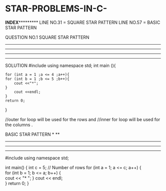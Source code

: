 # STAR-PROBLEMS-IN-C-

********************************************************************************INDEX*****************************************************************************************
LINE NO.31 = SQUARE STAR PATTERN
LINE NO.57 = BASIC STAR PATTERN
























                                                            
QUESTION NO.1 SQUARE STAR PATTERN
*****
*****
*****
*****
SOLUTION 
#include <iostream>
using namespace std;
int main (){
    
    for (int a = 1 ;a <= 4 ;a++){
    for (int b = 1 ;b <= 5 ;b++){
        cout <<"*";
    }
        cout <<endl;
    }
    return 0;
}

//outer for loop will be used for the rows and
//inner for loop will be used for the columns .





BASIC STAR PATTERN
*
**
***
****
*****

#include <iostream>
using namespace std;

int main() {
    int c = 5;  // Number of rows
    for (int a = 1; a <= c; a++) {        
        for (int b = 1; b <= a; b++) {    
            cout << "* ";
        }
        cout << endl;                     
    }
    return 0;
}

